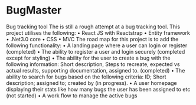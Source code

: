 # BugMaster
Bug tracking tool
The is still a rough attempt at a bug tracking tool. This project utilises the following:
•	React JS with Reactstrap
•	Entity framework
•	.Net3.0 core
•	CSS
•	MVC
The road map for this project is to add the following functionality:
•	A landing page where a user can login or register (completed)
•	The ability to register a user and login securely (completed except for styling)
•	The ability for the user to create a bug with the following information: Short description, Steps to recreate, expected vs actual results, supporting documentation, assigned to. (completed)
•	The ability to search for bugs based on the following criteria: ID; Short description; assigned to; created by (in progress).
•	A user homepage displaying their stats like how many bugs the user has been assigned to etc (not started)
•	A work flow to manage the active bugs 

